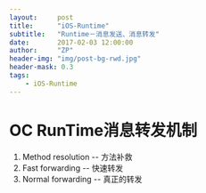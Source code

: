 ```yaml
---
layout:     post
title:      "iOS-Runtime"
subtitle:   "Runtime－消息发送、消息转发"
date:       2017-02-03 12:00:00
author:     "ZP"
header-img: "img/post-bg-rwd.jpg"
header-mask: 0.3
tags:
    - iOS-Runtime
---
```


# OC RunTime消息转发机制

1. Method resolution -- 方法补救
2. Fast forwarding -- 快速转发
3. Normal forwarding -- 真正的转发


```

```



